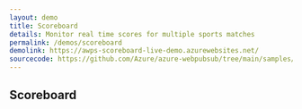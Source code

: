 ```yaml
---
layout: demo
title: Scoreboard
details: Monitor real time scores for multiple sports matches
permalink: /demos/scoreboard
demolink: https://awps-scoreboard-live-demo.azurewebsites.net/
sourcecode: https://github.com/Azure/azure-webpubsub/tree/main/samples/javascript/scoreboard
---
```


## Scoreboard

